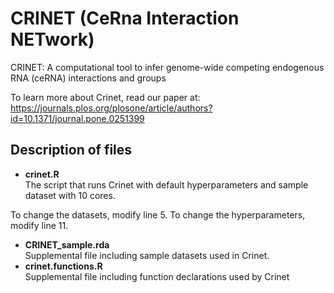 # CRINET (CeRna Interaction NETwork)
CRINET: A computational tool to infer genome-wide competing endogenous RNA (ceRNA) interactions and groups

To learn more about Crinet, read our paper at: https://journals.plos.org/plosone/article/authors?id=10.1371/journal.pone.0251399

## Description of files
- **crinet.R**  
The script that runs Crinet with default hyperparameters and sample dataset with 10 cores.
  
To change the datasets, modify line 5. To change the hyperparameters, modify line 11.
  
- **CRINET_sample.rda**  
Supplemental file including sample datasets used in Crinet.
- **crinet.functions.R**  
Supplemental file including function declarations used by Crinet

